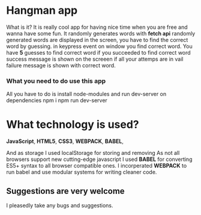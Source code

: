 # Hangman app

What is it?  It is really cool app for having nice time when you are free and wanna have some fun. It randomly generates words with __fetch api__ randomly generated words are displayed in the screen, you have to find the correct word by guessing. in keypress event on window you find correct word. You have __5__ guesses to find correct word if you succeeded to find correct word success message is shown on the screeen if all your attemps are in vail failure message is shown with correct word.

### What you need to do use this app
All you have to do is install node-modules and run dev-server on dependencies
npm i
npm run dev-server
# What technology is used?
__JavaScript__, __HTML5__, __CSS3__, __WEBPACK__, __BABEL__, 


And as storage I used localStorage for storing and removing
As not all browsers support new cutting-edge javascript I used __BABEL__ for converting ES5+ syntax to all browser compatible ones. I incorperated __WEBPACK__ to run babel and use modular systems for writing cleaner code.

## Suggestions  are very welcome
I pleasedly take any bugs and suggestions.
